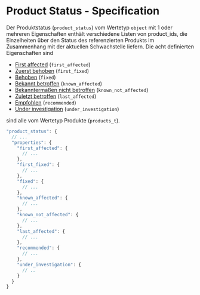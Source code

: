 # Product Status - Specification

Der Produktstatus (`product_status`) vom Wertetyp `object` mit 1 oder mehreren Eigenschaften enthält verschiedene Listen von product_ids, die Einzelheiten über den Status des referenzierten Produkts im Zusammenhang mit der aktuellen Schwachstelle liefern.
Die acht definierten Eigenschaften sind

* [First affected](vulnerabilities/vulnerability/product_status/first_affected-spec.de.md) (`first_affected`)
* [Zuerst behoben](Schwachstellen/Schwachstellen/product_status/first_fixed-spec.de.md) (`first_fixed`)
* [Behoben](Schwachstellen/Vulnerability/Product_status/fixed-spec.de.md) (`fixed`)
* [Bekannt betroffen](Schwachstellen/Vulnerability/Product_status/known_affected-spec.de.md) (`known_affected`)
* [Bekanntermaßen nicht betroffen](Schwachstellen/Vulnerability/Product_status/known_not_affected-spec.de.md) (`known_not_affected`)
* [Zuletzt betroffen](Schwachstellen/Vulnerability/Product_status/last_affected-spec.de.md) (`last_affected`)
* [Empfohlen](Schwachstellen/Vulnerability/Product_status/recommended-spec.de.md) (`recommended`)
* [Under investigation](vulnerabilities/vulnerability/product_status/under_investigation-spec.de.md) (`under_investigation`)

sind alle vom Wertetyp Produkte (`products_t`).

```javascript
"product_status": {
  // ...
  "properties": {
    "first_affected": {
      // ...
    },
    "first_fixed": {
      // ...
    },
    "fixed": {
      // ...
    },
    "known_affected": {
      // ...
    },
    "known_not_affected": {
      // ...
    },
    "last_affected": {
      // ...
    },
    "recommended": {
      // ...
    },
    "under_investigation": {
      // ..
    }
  }
}
```

